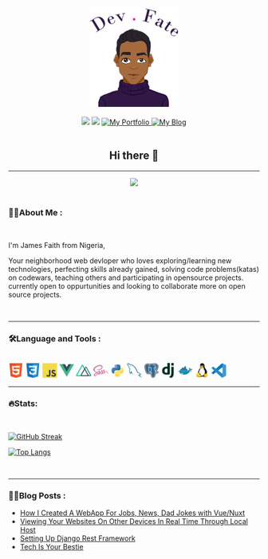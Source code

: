 
 
<br></br>
<div align="">
<div id="header" align="center">
    <img src="./picture/my.png" height="200" />
</div>
<br>

<!-- <hr> -->
<div id="badges" align="center">
    <a href="https://www.linkedin.com/in/faith-james-354180188/"><img src="https://img.shields.io/badge/LinkedIn-blue?logo=linkedin&logoColor=white&style=for-the-badge" /></a>
    <a href="https://twitter.com/devfate_j"><img src="https://img.shields.io/badge/Twitter-blue?logo=twitter&logoColor=white&style=for-the-badge" /></a>
    <a href="https://devfate.com">
        <img alt="My Portfolio" src="https://img.shields.io/badge/Portfolio-purple?style=for-the-badge" />
    </a>
    <a href="https://blog.devfate.com">
        <img alt="My Blog" src="https://img.shields.io/badge/Blog-purple?style=for-the-badge" />
    </a>

</div>
<br>

<h2 align="center">Hi there 👋</h2>

---
<div align="center">
  <img src="https://media.giphy.com/media/Y4ak9Ki2GZCbJxAnJD/giphy.gif" max-height="300"/>
</div>

<br>

### **👨‍💻About Me :**

<br>
 
<p>I'm James Faith from Nigeria,</p>
<p>
  Your neighborhood web devloper who loves exploring/learning new technologies, perfecting skills already gained, solving code problems(katas) on codewars, teaching others and participating in opensource projects. 
 currently open to oppurtunities and looking to collaborate more on open source projects.
</p>
 
 

  <br>

  ---

  ###  **🛠️Language and Tools :**


  <br>

  <img src="./picture/html5.svg" width=30 >
  <img src="./picture/css.svg" width=30 >
  <img src="./picture/js.svg" width=30 >
  <img src="./picture/vuejs.svg" width=30 >
  <img src="./picture/nuxtjs.svg" width=30 >
  <img src="./picture/sass.svg" width=30 >
  <img src="./picture/python.svg" height=30 >
  <img src="./picture/mysql.svg" width=30 >
  <img src="./picture/postgresql.svg" width=30 >
  <img src="./picture/django.svg" width=30 >
  <img src="./picture/docker.svg" width=30 >
  <img src="./picture/linux.svg" width=30 >
  <img src="./picture/vscode.svg" width=30 >
   
   <br>


---


   ### **🔥Stats:**


<br>

[![GitHub Streak](http://github-readme-streak-stats.herokuapp.com?user=blackpandan&theme=dark&background=311847&theme=synthwave)](https://git.io/streak-stats)

<!-- 
   <p align="center">
       <img alt="James Faith github stats" src="https://github-readme-stats.vercel.app/api?username=blackpandan&show_icons=true&count_private=true&theme=synthwave&line_height=40&bg_color=311847">
   </p> -->

   [![Top Langs](https://github-readme-stats.vercel.app/api/top-langs/?username=blackpandan&theme=synthwave&bg_color=311847)](https://github.com/anuraghazra/github-readme-stats)

<br>


---


### **✍🏾Blog Posts :** 


<!-- BLOG-POST-LIST:START -->
- [How I Created A WebApp For Jobs, News, Dad Jokes with Vue/Nuxt](https://blog.devfate.com/how-i-created-a-webapp-for-jobs-news-dad-jokes-with-vuenuxt)
- [Viewing Your Websites On Other Devices In Real Time Through Local Host](https://blog.devfate.com/running-on-localhost)
- [Setting Up Django Rest Framework](https://blog.devfate.com/setting-up-django-rest-framework)
- [Tech Is Your Bestie](https://blog.devfate.com/tech-is-your-bestie)
<!-- BLOG-POST-LIST:END -->
 
</div>
